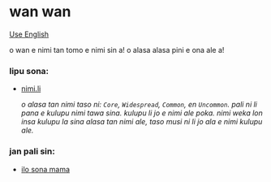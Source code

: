 # wan wan

[Use English](README.md)

o wan e nimi tan tomo e nimi sin a! o alasa alasa pini e ona ale a!

### lipu sona:
* [nimi.li](https://nimi.li/)

    *o alasa tan nimi taso ni: `Core`, `Widespread`, `Common`, en `Uncommon`. pali ni li pana e kulupu nimi tawa sina. kulupu li jo e nimi ale poka. nimi weka lon insa kulupu la sina alasa tan nimi ale, taso musi ni li jo ala e nimi kulupu ale.*

### jan pali sin:
* [ilo sona mama](https://github.com/vZekii/alchemy)
